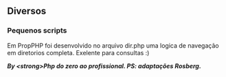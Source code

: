 ## Diversos
### Pequenos scripts

  Em PropPHP foi desenvolvido no arquivo dir.php uma logica de navegação em diretorios completa. Exelente para consultas :)
  
  
  
  *<strong> By <strong\>Php do zero ao profissional. PS: adaptações Rosberg.*
